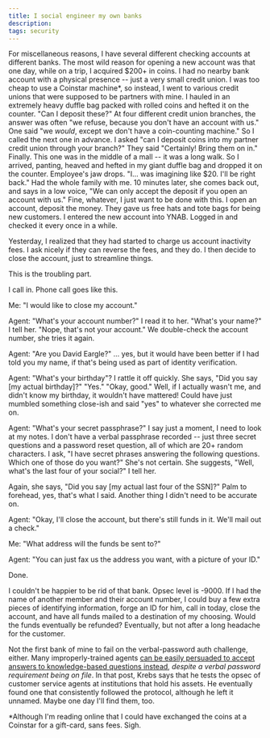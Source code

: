 ```yaml
---
title: I social engineer my own banks
description:
tags: security
---
```


For miscellaneous reasons, I have several different checking accounts at different banks. The most wild reason for opening a new account
was that one day, while on a trip, I acquired $200+ in coins. I had no nearby bank account with a physical presence -- just a very small credit union.
I was too cheap to use a Coinstar machine*, so instead, I went to various credit unions that were supposed to be partners with mine. I hauled in an extremely heavy duffle bag packed with rolled coins and hefted it on the counter. "Can I deposit these?" At four different credit union branches, the answer was often
"we refuse, because you don't have an account with us." One said "we _would_, except we don't have a coin-counting machine." So I called the next one in advance.
I asked "can I deposit coins into my partner credit union through your branch?" They said "Certainly! Bring them on in." Finally. This one was in the middle of a mall -- it was a long walk.
So I arrived, panting, heaved and hefted in my giant duffle bag and dropped it on the counter. Employee's jaw drops. "I... was imagining like $20. I'll be right back." Had the whole
family with me. 10 minutes later, she comes back out, and says in a low voice, "We can only accept the deposit if you open an account with us." Fine, whatever, I just want to be done
with this. I open an account, deposit the money. They gave us free hats and tote bags for being new customers. I entered the new account into YNAB. Logged in and checked it every once in a while.

Yesterday, I realized that they had started to charge us account inactivity fees. I ask nicely if they can reverse the fees, and they do. I then decide to close the account, just to streamline things.

This is the troubling part.

I call in. Phone call goes like this.

Me: "I would like to close my account."

Agent: "What's your account number?" I read it to her. "What's your name?" I tell her. "Nope, that's not your account." We double-check the account number, she tries it again.

Agent: "Are you David Eargle?" ... yes, but it would have been better if I had told you my name, if that's being used as part of identity verification.

Agent: "What's your birthday"? I rattle it off quickly. She says, "Did you say [my actual birthday]?" "Yes." "Okay, good." Well, if I actually wasn't me, and didn't know my birthday, it wouldn't have mattered! Could have just mumbled something close-ish and said "yes" to whatever she corrected me on.

Agent: "What's your secret passphrase?" I say just a moment, I need to look at my notes. I don't have a verbal passphrase recorded -- just three secret questions and a password
reset question, all of which are 20+ random characters. I ask, "I have secret phrases answering the following questions. Which one of those do you want?" She's not certain. She suggests, "Well, what's the last four of your social?" I tell her.

Again, she says, "Did you say [my actual last four of the SSN]?" Palm to forehead, yes, that's what I said. Another thing I didn't need to be accurate on.

Agent: "Okay, I'll close the account, but there's still funds in it. We'll mail out a check."

Me: "What address will the funds be sent to?"

Agent: "You can just fax us the address you want, with a picture of your ID."

Done.

I couldn't be happier to be rid of that bank. Opsec level is -9000. If I had the name of another member and their account number, I could buy a few extra pieces
of identifying information, forge an ID for him, call in today, close the account, and have all funds mailed to a destination of my choosing. Would the funds eventually
be refunded? Eventually, but not after a long headache for the customer.

Not the first bank of mine to fail on the verbal-password auth challenge, either. Many improperly-trained agents [can be easily persuaded to accept answers to knowledge-based questions instead](https://krebsonsecurity.com/2017/11/simple-banking-security-tip-verbal-passwords/), _despite a verbal password requirement being on file_. In that post,  Krebs says that he tests the opsec of customer service agents at institutions that hold his assets. He eventually found one that consistently followed the protocol, although
he left it unnamed. Maybe one day I'll find them, too.

\*Although I'm reading online that I could have exchanged the coins at a Coinstar for a gift-card, sans fees. Sigh.
